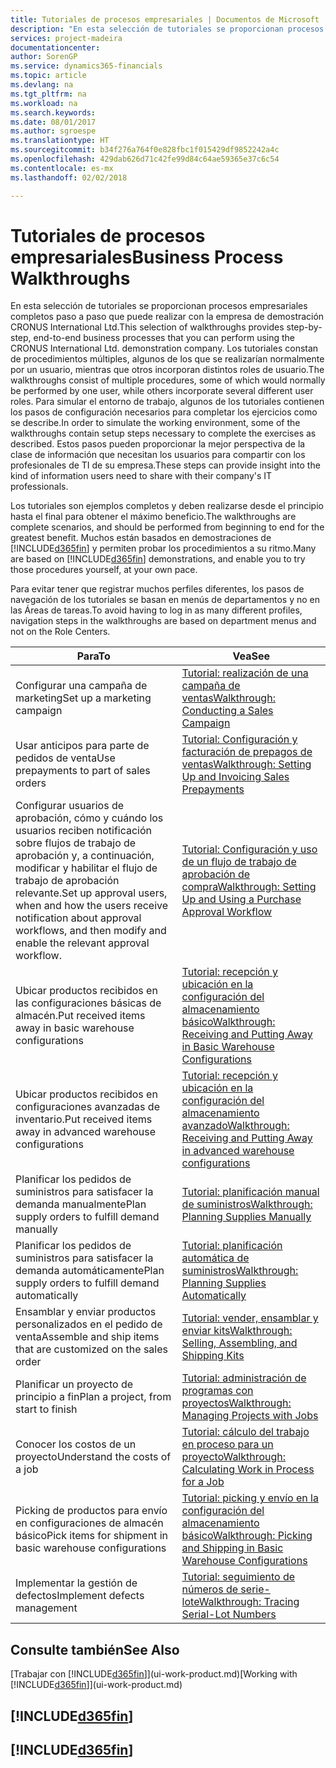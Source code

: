 ```yaml
---
title: Tutoriales de procesos empresariales | Documentos de Microsoft
description: "En esta selección de tutoriales se proporcionan procesos empresariales completos paso a paso que puede realizar con la empresa de demostración CRONUS International Ltd. Los tutoriales constan de procedimientos múltiples, algunos de los que se realizarían normalmente por un usuario, mientras que otros incorporan distintos roles de usuario. Para simular el entorno de trabajo, algunos de los tutoriales contienen los pasos de configuración necesarios para completar los ejercicios como se describe. Estos pasos pueden proporcionar la mejor perspectiva de la clase de información que necesitan los usuarios para compartir con los profesionales de TI de su empresa."
services: project-madeira
documentationcenter: 
author: SorenGP
ms.service: dynamics365-financials
ms.topic: article
ms.devlang: na
ms.tgt_pltfrm: na
ms.workload: na
ms.search.keywords: 
ms.date: 08/01/2017
ms.author: sgroespe
ms.translationtype: HT
ms.sourcegitcommit: b34f276a764f0e828fbc1f015429df9852242a4c
ms.openlocfilehash: 429dab626d71c42fe99d84c64ae59365e37c6c54
ms.contentlocale: es-mx
ms.lasthandoff: 02/02/2018

---
```

# <a name="business-process-walkthroughs"></a><span data-ttu-id="831c7-106">Tutoriales de procesos empresariales</span><span class="sxs-lookup"><span data-stu-id="831c7-106">Business Process Walkthroughs</span></span>
<span data-ttu-id="831c7-107">En esta selección de tutoriales se proporcionan procesos empresariales completos paso a paso que puede realizar con la empresa de demostración CRONUS International Ltd.</span><span class="sxs-lookup"><span data-stu-id="831c7-107">This selection of walkthroughs provides step-by-step, end-to-end business processes that you can perform using the CRONUS International Ltd. demonstration company.</span></span> <span data-ttu-id="831c7-108">Los tutoriales constan de procedimientos múltiples, algunos de los que se realizarían normalmente por un usuario, mientras que otros incorporan distintos roles de usuario.</span><span class="sxs-lookup"><span data-stu-id="831c7-108">The walkthroughs consist of multiple procedures, some of which would normally be performed by one user, while others incorporate several different user roles.</span></span> <span data-ttu-id="831c7-109">Para simular el entorno de trabajo, algunos de los tutoriales contienen los pasos de configuración necesarios para completar los ejercicios como se describe.</span><span class="sxs-lookup"><span data-stu-id="831c7-109">In order to simulate the working environment, some of the walkthroughs contain setup steps necessary to complete the exercises as described.</span></span> <span data-ttu-id="831c7-110">Estos pasos pueden proporcionar la mejor perspectiva de la clase de información que necesitan los usuarios para compartir con los profesionales de TI de su empresa.</span><span class="sxs-lookup"><span data-stu-id="831c7-110">These steps can provide insight into the kind of information users need to share with their company's IT professionals.</span></span>  

 <span data-ttu-id="831c7-111">Los tutoriales son ejemplos completos y deben realizarse desde el principio hasta el final para obtener el máximo beneficio.</span><span class="sxs-lookup"><span data-stu-id="831c7-111">The walkthroughs are complete scenarios, and should be performed from beginning to end for the greatest benefit.</span></span> <span data-ttu-id="831c7-112">Muchos están basados en demostraciones de [!INCLUDE[d365fin](includes/d365fin_md.md)] y permiten probar los procedimientos a su ritmo.</span><span class="sxs-lookup"><span data-stu-id="831c7-112">Many are based on [!INCLUDE[d365fin](includes/d365fin_md.md)] demonstrations, and enable you to try those procedures yourself, at your own pace.</span></span>  

 <span data-ttu-id="831c7-113">Para evitar tener que registrar muchos perfiles diferentes, los pasos de navegación de los tutoriales se basan en menús de departamentos y no en las Áreas de tareas.</span><span class="sxs-lookup"><span data-stu-id="831c7-113">To avoid having to log in as many different profiles, navigation steps in the walkthroughs are based on department menus and not on the Role Centers.</span></span>  

|<span data-ttu-id="831c7-114">Para</span><span class="sxs-lookup"><span data-stu-id="831c7-114">To</span></span>|<span data-ttu-id="831c7-115">Vea</span><span class="sxs-lookup"><span data-stu-id="831c7-115">See</span></span>|  
|--------|---------|  
|<span data-ttu-id="831c7-116">Configurar una campaña de marketing</span><span class="sxs-lookup"><span data-stu-id="831c7-116">Set up a marketing campaign</span></span>|[<span data-ttu-id="831c7-117">Tutorial: realización de una campaña de ventas</span><span class="sxs-lookup"><span data-stu-id="831c7-117">Walkthrough: Conducting a Sales Campaign</span></span>](walkthrough-conducting-a-sales-campaign.md)|  
|<span data-ttu-id="831c7-118">Usar anticipos para parte de pedidos de venta</span><span class="sxs-lookup"><span data-stu-id="831c7-118">Use prepayments to part of sales orders</span></span>|[<span data-ttu-id="831c7-119">Tutorial: Configuración y facturación de prepagos de ventas</span><span class="sxs-lookup"><span data-stu-id="831c7-119">Walkthrough: Setting Up and Invoicing Sales Prepayments</span></span>](walkthrough-setting-up-and-invoicing-sales-prepayments.md)|  
|<span data-ttu-id="831c7-120">Configurar usuarios de aprobación, cómo y cuándo los usuarios reciben notificación sobre flujos de trabajo de aprobación y, a continuación, modificar y habilitar el flujo de trabajo de aprobación relevante.</span><span class="sxs-lookup"><span data-stu-id="831c7-120">Set up approval users, when and how the users receive notification about approval workflows, and then modify and enable the relevant approval workflow.</span></span>|[<span data-ttu-id="831c7-121">Tutorial: Configuración y uso de un flujo de trabajo de aprobación de compra</span><span class="sxs-lookup"><span data-stu-id="831c7-121">Walkthrough: Setting Up and Using a Purchase Approval Workflow</span></span>](walkthrough-setting-up-and-using-a-purchase-approval-workflow.md)|  
|<span data-ttu-id="831c7-122">Ubicar productos recibidos en las configuraciones básicas de almacén.</span><span class="sxs-lookup"><span data-stu-id="831c7-122">Put received items away in basic warehouse configurations</span></span>|[<span data-ttu-id="831c7-123">Tutorial: recepción y ubicación en la configuración del almacenamiento básico</span><span class="sxs-lookup"><span data-stu-id="831c7-123">Walkthrough: Receiving and Putting Away in Basic Warehouse Configurations</span></span>](walkthrough-receiving-and-putting-away-in-basic-warehousing.md)|  
|<span data-ttu-id="831c7-124">Ubicar productos recibidos en configuraciones avanzadas de inventario.</span><span class="sxs-lookup"><span data-stu-id="831c7-124">Put received items away in advanced warehouse configurations</span></span>|[<span data-ttu-id="831c7-125">Tutorial: recepción y ubicación en la configuración del almacenamiento avanzado</span><span class="sxs-lookup"><span data-stu-id="831c7-125">Walkthrough: Receiving and Putting Away in advanced warehouse configurations</span></span>](walkthrough-receiving-and-putting-away-in-advanced-warehousing.md)|  
|<span data-ttu-id="831c7-126">Planificar los pedidos de suministros para satisfacer la demanda manualmente</span><span class="sxs-lookup"><span data-stu-id="831c7-126">Plan supply orders to fulfill demand manually</span></span>|[<span data-ttu-id="831c7-127">Tutorial: planificación manual de suministros</span><span class="sxs-lookup"><span data-stu-id="831c7-127">Walkthrough: Planning Supplies Manually</span></span>](walkthrough-planning-supplies-manually.md)|  
|<span data-ttu-id="831c7-128">Planificar los pedidos de suministros para satisfacer la demanda automáticamente</span><span class="sxs-lookup"><span data-stu-id="831c7-128">Plan supply orders to fulfill demand automatically</span></span>|[<span data-ttu-id="831c7-129">Tutorial: planificación automática de suministros</span><span class="sxs-lookup"><span data-stu-id="831c7-129">Walkthrough: Planning Supplies Automatically</span></span>](walkthrough-planning-supplies-automatically.md)|  
|<span data-ttu-id="831c7-130">Ensamblar y enviar productos personalizados en el pedido de venta</span><span class="sxs-lookup"><span data-stu-id="831c7-130">Assemble and ship items that are customized on the sales order</span></span>|[<span data-ttu-id="831c7-131">Tutorial: vender, ensamblar y enviar kits</span><span class="sxs-lookup"><span data-stu-id="831c7-131">Walkthrough: Selling, Assembling, and Shipping Kits</span></span>](walkthrough-selling-assembling-and-shipping-kits.md)|  
|<span data-ttu-id="831c7-132">Planificar un proyecto de principio a fin</span><span class="sxs-lookup"><span data-stu-id="831c7-132">Plan a project, from start to finish</span></span>|[<span data-ttu-id="831c7-133">Tutorial: administración de programas con proyectos</span><span class="sxs-lookup"><span data-stu-id="831c7-133">Walkthrough: Managing Projects with Jobs</span></span>](walkthrough-managing-projects-with-jobs.md)|  
|<span data-ttu-id="831c7-134">Conocer los costos de un proyecto</span><span class="sxs-lookup"><span data-stu-id="831c7-134">Understand the costs of a job</span></span>|[<span data-ttu-id="831c7-135">Tutorial: cálculo del trabajo en proceso para un proyecto</span><span class="sxs-lookup"><span data-stu-id="831c7-135">Walkthrough: Calculating Work in Process for a Job</span></span>](walkthrough-calculating-work-in-process-for-a-job.md)|  
|<span data-ttu-id="831c7-136">Picking de productos para envío en configuraciones de almacén básico</span><span class="sxs-lookup"><span data-stu-id="831c7-136">Pick items for shipment in basic warehouse configurations</span></span>|[<span data-ttu-id="831c7-137">Tutorial: picking y envío en la configuración del almacenamiento básico</span><span class="sxs-lookup"><span data-stu-id="831c7-137">Walkthrough: Picking and Shipping in Basic Warehouse Configurations</span></span>](walkthrough-picking-and-shipping-in-basic-warehousing.md)|  
|<span data-ttu-id="831c7-138">Implementar la gestión de defectos</span><span class="sxs-lookup"><span data-stu-id="831c7-138">Implement defects management</span></span>|[<span data-ttu-id="831c7-139">Tutorial: seguimiento de números de serie-lote</span><span class="sxs-lookup"><span data-stu-id="831c7-139">Walkthrough: Tracing Serial-Lot Numbers</span></span>](walkthrough-tracing-serial-lot-numbers.md)|  

## <a name="see-also"></a><span data-ttu-id="831c7-140">Consulte también</span><span class="sxs-lookup"><span data-stu-id="831c7-140">See Also</span></span>
<span data-ttu-id="831c7-141">[Trabajar con [!INCLUDE[d365fin](includes/d365fin_md.md)]](ui-work-product.md)</span><span class="sxs-lookup"><span data-stu-id="831c7-141">[Working with [!INCLUDE[d365fin](includes/d365fin_md.md)]](ui-work-product.md)</span></span>  

## [!INCLUDE[d365fin](includes/free_trial_md.md)]  
## [!INCLUDE[d365fin](includes/training_link_md.md)]

